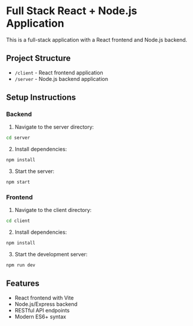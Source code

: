 # Full Stack React + Node.js Application

This is a full-stack application with a React frontend and Node.js backend.

## Project Structure
- `/client` - React frontend application
- `/server` - Node.js backend application

## Setup Instructions

### Backend
1. Navigate to the server directory:
```bash
cd server
```

2. Install dependencies:
```bash
npm install
```

3. Start the server:
```bash
npm start
```

### Frontend
1. Navigate to the client directory:
```bash
cd client
```

2. Install dependencies:
```bash
npm install
```

3. Start the development server:
```bash
npm run dev
```

## Features
- React frontend with Vite
- Node.js/Express backend
- RESTful API endpoints
- Modern ES6+ syntax 